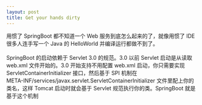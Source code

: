 ```yaml
---
layout: post
title: Get your hands dirty
---
```

用惯了 SpringBoot 都不知道一个 Web 服务到底怎么起来的了，就像用惯了 IDE 很多人连手写一个 Java 的 HelloWorld 并编译运行都做不到了。<br />
<br />SpringBoot 的启动依赖于 Servlet 3.0 的规范。3.0 以前 Servlet 启动是从读取 web.xml 文件开始的。3.0 开始支持不用配置 web.xml 启动，你只需要实现 ServletContainerInitializer 接口，然后基于 SPI 机制在<br />META-INF/services/javax.servlet.ServletContainerInitializer 文件里配上你的类名，这样 Tomcat 启动时就会基于 Servlet 规范执行你的类。SpringBoot 就是基于这个机制

